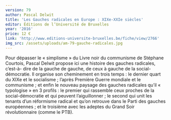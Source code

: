 ```yaml
---
version: 79
author: Pascal Delwit
title: 'Les Gauches radicales en Europe : XIXe-XXIe siècles'
editor: Éditions de l’Université de Bruxelles
year: '2016'
price: 12 €
link: 'http://www.editions-universite-bruxelles.be/fiche/view/2766'
img_src: /assets/uploads/am-79-gauche-radicales.jpg
---
```

Pour dépasser le « simplisme » du Livre noir du communisme de Stéphane
 Courtois, Pascal Delwit propose ici une histoire des gauches radicales, c’est-à-
dire de la gauche de gauche, de ceux à gauche de la social-démocratie. Il organise son cheminement en trois temps : le dernier quart du XIXe et le
 socialisme ; l’après Première Guerre mondiale et le communisme ; et enfin
 le nouveau paysage des gauches radicales qu’il « typologise » en 3 profils :
 le premier qui rassemble ceux proches de la social-démocratie et qui peuvent
 l’aiguillonner ; le second qui unit les tenants d’un réformisme radical et qu’on
 retrouve dans le Parti des gauches européennes ; et le troisième avec les adeptes
 du Grand Soir révolutionnaire (comme le PTB).
